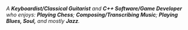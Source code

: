 *A **Keyboardist/Classical Guitarist** and **C++ Software/Game Developer** who enjoys: **Playing Chess**; **Composing/Transcribing Music**; **Playing Blues, Soul,** and mostly **Jazz**.*
